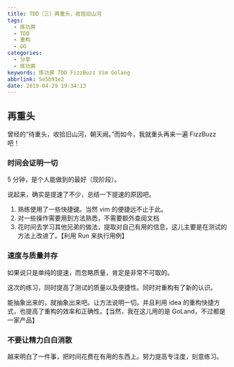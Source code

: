 ```yaml
---
title: TDD（三）再重头，收拾旧山河
tags:
  - 练功房
  - TDD
  - 重构
  - GO
categories:
  - 分享
  - 练功房
keywords: 练功房 TDD FizzBuzz Vim Golang
abbrlink: 5e5b91e2
date: 2019-04-29 19:34:13
---
```


## 再重头

曾经的“待重头，收拾旧山河，朝天阙。”而如今，我就重头再来一遍 FizzBuzz 吧！

### 时间会证明一切

5 分钟，是个人能做到的最好（现阶段）。

说起来，确实是提速了不少，总结一下提速的原因吧。

1. 熟练使用了一些快捷键。当然 vim 的便捷远不止于此。
1. 对一些操作需要用到方法熟悉，不需要额外查阅文档
1. 花时间去学习其他兄弟的做法，提取对自己有用的信息，这儿主要是在测试的方法上改进了。【利用 Run 来执行用例】

### 速度与质量并存

如果说只是单纯的提速，而忽略质量，肯定是非常不可取的。

这次的练习，同时提高了测试的质量以及便捷性。同时对重构有了新的认识。

能抽象出来的，就抽象出来吧。让方法说明一切。并且利用 idea 的重构快捷方式，也提高了重构的效率和正确性。【当然，我在这儿用的是 GoLand，不过都是一家产品】

### 不要让精力白白消散

越来明白了一件事，把时间花费在有用的东西上。努力提高专注度，刻意练习。
